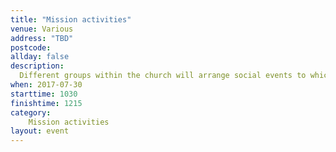 ```yaml
---
title: "Mission activities"
venue: Various
address: "TBD"
postcode: 
allday: false
description: 
  Different groups within the church will arrange social events to which we can invite friends and neighbours
when: 2017-07-30
starttime: 1030
finishtime: 1215
category:
    Mission activities
layout: event
---
```

